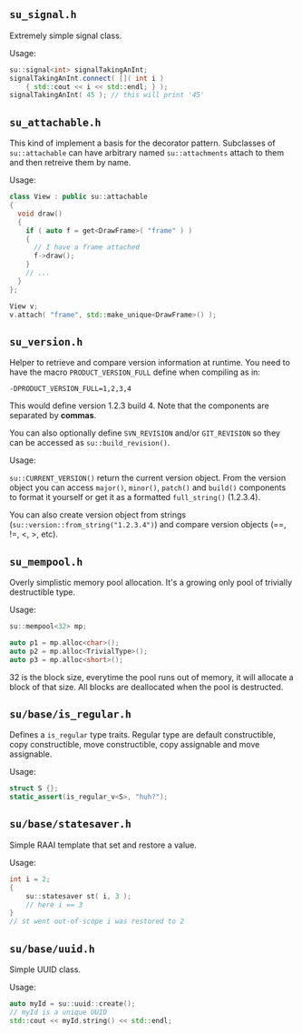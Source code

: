 
## `su_signal.h`

Extremely simple signal class.

Usage:
```C++
su::signal<int> signalTakingAnInt;
signalTakingAnInt.connect( []( int i )
	{ std::cout << i << std::endl; } );
signalTakingAnInt( 45 ); // this will print '45'
```

## `su_attachable.h`

This kind of implement a basis for the decorator pattern.
Subclasses of `su::attachable` can have arbitrary named
`su::attachments` attach to them and then retreive them by
name.

Usage:
```C++
class View : public su::attachable
{
  void draw()
  {
    if ( auto f = get<DrawFrame>( "frame" ) )
    {
      // I have a frame attached
      f->draw();
    }
	// ...
  }
};

View v;
v.attach( "frame", std::make_unique<DrawFrame>() );
```

## `su_version.h`

Helper to retrieve and compare version information at
runtime. You need to have the macro `PRODUCT_VERSION_FULL`
define when compiling as in:

	-DPRODUCT_VERSION_FULL=1,2,3,4

This would define version 1.2.3 build 4. Note that the
components are separated by **commas**.

You can also optionally define `SVN_REVISION` and/or
`GIT_REVISION` so they can be accessed as
`su::build_revision()`.

Usage:

`su::CURRENT_VERSION()` return the current version object.
From the version object you can access `major()`, `minor()`,
`patch()` and `build()` components to format it yourself or
get it as a formatted `full_string()` (1.2.3.4).

You can also create version object from strings
(`su::version::from_string("1.2.3.4")`) and compare version
objects (==, !=, <, >, etc).

## `su_mempool.h`

Overly simplistic memory pool allocation. It's a growing only
pool of trivially destructible type.

Usage:
```C++
su::mempool<32> mp;

auto p1 = mp.alloc<char>();
auto p2 = mp.alloc<TrivialType>();
auto p3 = mp.alloc<short>();
```
32 is the block size, everytime the pool runs out of memory,
it will allocate a block of that size. All blocks are
deallocated when the pool is destructed.

## `su/base/is_regular.h`

Defines a `is_regular` type traits. Regular type are  default constructible, copy constructible, move constructible, copy assignable and move assignable.

Usage:
```C++
struct S {};
static_assert(is_regular_v<S>, "huh?");
```

## `su/base/statesaver.h`

Simple RAAI template that set and restore a value.

Usage:
```C++
int i = 2;
{
	su::statesaver st( i, 3 );
	// here i == 3
}
// st went out-of-scope i was restored to 2

```


## `su/base/uuid.h`

Simple UUID class.

Usage:
```C++
auto myId = su::uuid::create();
// myId is a unique UUID
std::cout << myId.string() << std::endl;
```
